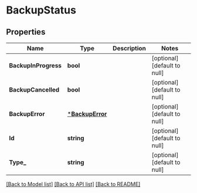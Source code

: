 # BackupStatus

## Properties
Name | Type | Description | Notes
------------ | ------------- | ------------- | -------------
**BackupInProgress** | **bool** |  | [optional] [default to null]
**BackupCancelled** | **bool** |  | [optional] [default to null]
**BackupError** | [***BackupError**](BackupError.md) |  | [optional] [default to null]
**Id** | **string** |  | [optional] [default to null]
**Type_** | **string** |  | [optional] [default to null]

[[Back to Model list]](../README.md#documentation-for-models) [[Back to API list]](../README.md#documentation-for-api-endpoints) [[Back to README]](../README.md)

